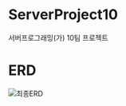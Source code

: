 # ServerProject10
서버프로그래밍(가) 10팀 프로젝트

# ERD
![최종ERD](https://github.com/thejsw/ServerProject10/assets/80524511/8f78fe48-ed57-431c-9a91-a5303b1067bc)


